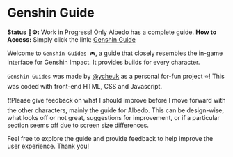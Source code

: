 # Genshin Guide

**Status 🔨⚙️:** Work in Progress! Only Albedo has a complete guide.
**How to Access:** Simply click the link: [Genshin Guide](https://ycheuk.github.io/genshin-guide/)

Welcome to `Genshin Guides 🎮`, a guide that closely resembles the in-game interface for Genshin Impact. It provides builds for every character.

`Genshin Guides` was made by [@ycheuk](https://github.com/ycheuk) as a personal for-fun project ⭐! This was coded with front-end HTML, CSS and Javascript.

❗❗Please give feedback on what I should improve before I move forward with the other characters, mainly the guide for Albedo. This can be design-wise, what looks off or not great, suggestions for improvement, or if a particular section seems off due to screen size differences.

Feel free to explore the guide and provide feedback to help improve the user experience. Thank you!
